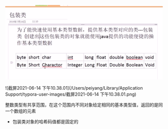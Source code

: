 ![截屏2021-06-14 下午10.27.26](https://raw.githubusercontent.com/DataDevLPY/TyporaPicStore/main/Picture202111220026746.png?token=AWS37JPIHELPB65OGYRITODBTJZYM)

![截屏2021-06-14 下午10.38.01](/Users/peiyang/Library/Application Support/typora-user-images/截屏2021-06-14 下午10.38.01.png)

整数类型有共享范围，在这个范围内不同对象给定相同的基本类型值，返回的是同一个数组的元素



* 包装类对象的哈希码值都是固定的



















